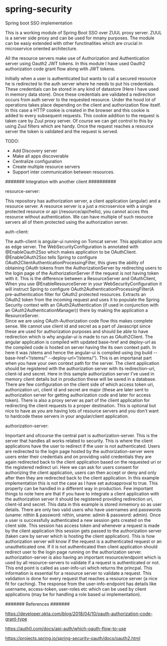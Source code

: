 # spring-security
Spring boot SSO implementation


This is a working module of Spring Boot SSO over ZUUL proxy server. ZUUL is a server side proxy and can be used for mnany purposes. 
The module can be easiy extended with other functinalities which are crucial in microservice oriented architecture. 

All the resource servers make use of Authorization and Authentication server using Oauth2 JWT tokens. In this module I have used
Oauth2 authorization code grant flow along with JWT tokens. 

Initially when a user is authenticated but wants to call a secured resource he is redirected to the auth server where he needs to
put his credentials. These credentials can be stored in any kind of datastore (Here I have used in memory data store). Once these
credentials are validated a redirection occurs from auth server to the requested resource. Under the hood lot of operations takes 
place depending on the client and authorization flow itself. In this case a HTTP cookie is created in the browser and this cookie
is added to every subsequent requests. This cookie addition to the request is taken care by Zuul proxy server. Of course we can get 
control to this by using Zuul filters which are handy. Once the request reaches a resource server the token is validated and the
request is served.

TODO: 
- Add Discovery server
- Make all apps discoverable
- Centralize configuration
- Create multiple resource servers
- Support inter communication between resources.


####### Integration with another client ##########

resource-server:

This repository has authorization server, a client application (angular) and a resource server. A resource server is a just a microservice with a single protected resource or api (/resource/api/hello), you cannot acces this resource without authentication. We can have multiple of such resource servers all of them protected using the authorization server.

auth-client:

The auth-client is angular-ui running on Tomcat server. 
This application acts as edge server. The WebSecurityConfiguration is annotated with @EnableOauth2Sso which makes application to be OAuthClient. @EnableOAuth2Sso tells Spring to configure OAuth2ClientAuthenticationProcessingFilter, this gives the ability of obtaining OAuth tokens from the AuthorizationServer by redirecting users to the login page of the AuthorizationServer if the request is not having token with it. This is the difference between a ResourceServer and OAuthClient, When you use @EnableResourceServer in your WebSecurityConfiguration it will instruct Spring to configure OAuth2AuthenticationProcessingFilter(A pre-authentication filter for OAuth2 protected resources. Extracts an OAuth2 token from the incoming request and uses it to populate the Spring Security context with an OAuth2Authentication (if used in conjunction with an OAuth2AuthenticationManager)) there by making the application a ResourceServer.  
Since we are using OAuth-Authorization code flow this makes complete sense. We cannot use client id and secret as a part of Javascript since these are used for authorization purposes and should be able to have redirection which is why angular-ui is made to run as OAuth2Client. The angular application is compiled with updated base-href and deploy-url as the compiled code is hosted on server having the its own context path. In here it was /stems and hence the angular-ui is compiled using (ng build --base-href=“/stems/” --deploy-url=“/stems/”). This is an importanat part when you have your own context path for the server. 
The client application should be registered with the authorization server with its redirection-uri, client-id and secret. Here in this sample authorization server I've used in memory client details but in production these will be saved in a database. There are few configuration on the client side of which access token uri, authorization uri, client id and secret are major (these are later sent to authorization server for getting authorization code and later for access token). 
There is also a proxy server as part of the client application for redirecting the client requests to a proper destination. This is optional but nice to have as you are having lots of resource servers and you don't want to hardcode these servers in your angular/client application.

authorization-server:

Important and ofcourse the central part is authorization-server. This is the server that handles all works related to security. This is where the client applications have the user to redirect if the user is not authenticated. Users are redirected to the login page hosted by the authorization-server were users enter their credentials and on providing valid credentials they are again redirected back to the client application based on the requested uri or the registered redirect uri. Here we can ask for users consent for authorizing the client application, users can then accept or deny and only after then they are redirected back to the client application. In this example implementation this is not the case as I have set autoapproval to true. This property can be handled in a different way in production. 
Few important things to note here are that if you have to integrate a client application with the authorization server it should be registered providing redirection uri, client-id and secret. This data in this example is stored inmemory so as user details. There are only two valid users who have usernames and passwords (uname: nithin & password: nithin, uname: admin & password: admin).
Once a user is successfully authenticated a new session gets created on the client side. This session has access token and whenever a request is made by the client application this session gets passed to the authorization server (taken care by server which is hosting the client application).  This is how authorization server will know if the request is a authenticated request or an unautheticated one. If it is not authenticated then client application should redirect user to the login page running on the authorization server.
authorization-server is also having an important resource/endpoint which is used by all resource-servers to validate if a request is authenticated or not. This end point is called as user-info-uri which returns the princpal. This information is essential for a resource server to validate a request. This validation is done for every request that reaches a resource server (a nice fit for caching). The response from the user-info-endpoint has details like username, access-token, user-roles etc which can be used by client applications (may be for handling a role based ui implementation). 

####### References #######

https://developer.okta.com/blog/2018/04/10/oauth-authorization-code-grant-type

https://auth0.com/docs/api-auth/which-oauth-flow-to-use

https://projects.spring.io/spring-security-oauth/docs/oauth2.html
 
